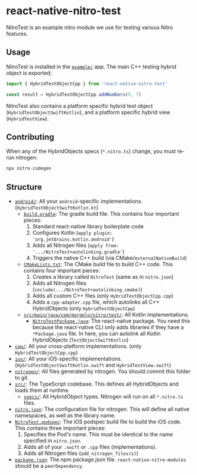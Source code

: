 # react-native-nitro-test

NitroTest is an example nitro module we use for testing various Nitro features.

## Usage

NitroTest is installed in the [`example/`](../../example) app.
The main C++ testing hybrid object is exported;

```ts
import { HybridTestObjectCpp } from 'react-native-nitro-test'

const result = HybridTestObjectCpp.addNumbers(5, 7)
```

NitroTest also contains a platform specific hybrid test object (`HybridTestObjectSwiftKotlin`), and a platform specific hybrid view (`HybridTestView`).

## Contributing

When any of the HybridObjects specs (`*.nitro.ts`) change, you must re-run nitrogen:

```ts
npx nitro-codegen
```

## Structure

- [`android/`](android): All your `android`-specific implementations. (`HybridTestObjectSwiftKotlin.kt`)
  - [`build.gradle`](android/build.gradle): The gradle build file. This contains four important pieces:
    1. Standard react-native library boilerplate code
    2. Configures Kotlin (`apply plugin: 'org.jetbrains.kotlin.android'`)
    3. Adds all Nitrogen files (`apply from: '.../NitroTest+autolinking.gradle'`)
    4. Triggers the native C++ build (via CMake/`externalNativeBuild`)
  - [`CMakeLists.txt`](android/CMakeLists.txt): The CMake build file to build C++ code. This contains four important pieces:
    1. Creates a library called `NitroTest` (same as in `nitro.json`)
    2. Adds all Nitrogen files (`include(.../NitroTest+autolinking.cmake)`)
    3. Adds all custom C++ files (only `HybridTestObjectCpp.cpp`)
    4. Adds a `cpp-adapter.cpp` file, which autolinks all C++ HybridObjects (only `HybridTestObjectCpp`)
  - [`src/main/java/com/margelo/nitro/test/`](android/src/main/java/com/margelo/nitro/test/): All Kotlin implementations.
    - [`NitroTestPackage.java`](android/src/main/java/com/margelo/nitro/test/NitroTestPackage.java): The react-native package. You need this because the react-native CLI only adds libraries if they have a `*Package.java` file. In here, you can autolink all Kotlin HybridObjects (`TestObjectSwiftKotlin`)
- [`cpp/`](cpp): All your cross-platform implementations. (only `HybridTestObjectCpp.cpp`)
- [`ios/`](ios): All your iOS-specific implementations. (`HybridTestObjectSwiftKotlin.swift` and `HybridTestView.swift`)
- [`nitrogen/`](nitrogen): All files generated by nitrogen. You should commit this folder to git.
- [`src/`](src): The TypeScript codebase. This defines all HybridObjects and loads them at runtime.
  - [`specs/`](src/specs): All HybridObject types. Nitrogen will run on all `*.nitro.ts` files.
- [`nitro.json`](nitro.json): The configuration file for nitrogen. This will define all native namespaces, as well as the library name.
- [`NitroTest.podspec`](NitroTest.podspec): The iOS podspec build file to build the iOS code. This contains three important pieces:
  1. Specifies the Pod's name. This must be identical to the name specified in `nitro.json`.
  2. Adds all of your `.swift` or `.cpp` files (implementations).
  3. Adds all Nitrogen files (`add_nitrogen_files(s)`)
- [`package.json`](package.json): The npm package.json file. `react-native-nitro-modules` should be a `peerDependency`.
